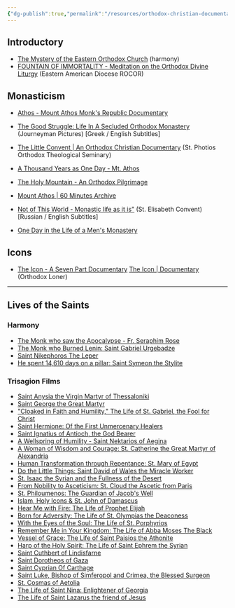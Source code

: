 ```yaml
---
{"dg-publish":true,"permalink":"/resources/orthodox-christian-documentaries/"}
---
```





## Introductory
- [The Mystery of the Eastern Orthodox Church](https://www.youtube.com/watch?v=kbqcLpxbHl4) (harmony)
-  [FOUNTAIN OF IMMORTALITY - Meditation on the Orthodox Divine Liturgy](https://www.youtube.com/watch?v=hm2qSeiTCfI) (Eastern American Diocese ROCOR)
## Monasticism
- [Athos - Mount Athos Monk's Republic Documentary](https://www.youtube.com/watch?v=U5pwfLRI-R8)
- [The Good Struggle: Life In A Secluded Orthodox Monastery](https://www.youtube.com/watch?v=LXgVRgEwqpg) (Journeyman Pictures) [Greek / English Subtitles]


- [The Little Convent | An Orthodox Christian Documentary](https://www.youtube.com/watch?v=bl5cBdj5t7g) (St. Photios Orthodox Theological Seminary)
- [A Thousand Years as One Day - Mt. Athos](https://www.youtube.com/watch?v=Y5Dhj70awpU)
- [The Holy Mountain - An Orthodox Pilgrimage ](https://www.youtube.com/watch?v=4G7E64n7Dzo)
- [Mount Athos | 60 Minutes Archive](https://www.youtube.com/watch?v=gR78swqMz6Y)
- [Not of This World - Monastic life as it is"](https://www.youtube.com/watch?v=P4Sc_eYX4Z4) (St. Elisabeth Convent) [Russian / English Subtitles]
- [One Day in the Life of a Men's Monastery](https://www.youtube.com/watch?v=rxZqfd-0smM)


## Icons
- [The Icon - A Seven Part Documentary](https://www.youtube.com/watch?v=7jvap4ItDlk)
[The Icon | Documentary](https://www.youtube.com/watch?v=qJWn1BlXCTs) (Orthodox Loner)
---
## Lives of the Saints

### Harmony
- [The Monk who saw the Apocalypse - Fr. Seraphim Rose](https://www.youtube.com/watch?v=3HgYKtem6Rw)
- [The Monk who Burned Lenin: Saint Gabriel Urgebadze](https://www.youtube.com/watch?v=ZjzNwRU-Dhg)
- [Saint Nikephoros The Leper](https://www.youtube.com/watch?v=pChQeobftgk)
- [He spent 14,610 days on a pillar: Saint Symeon the Stylite](https://www.youtube.com/watch?v=d1lX7IM9ARI)

### Trisagion Films
- [Saint Anysia the Virgin Martyr of Thessaloniki](https://www.youtube.com/watch?v=TKHW-ebr4ks&list=PL0AwxAWi5VQ33OaRuyXmi1mlpmSggxp7V)
- [Saint George the Great Martyr](https://www.youtube.com/watch?v=DdCqUVEQFYk)
- ["Cloaked in Faith and Humility," The Life of St. Gabriel, the Fool for Christ](https://www.youtube.com/watch?v=rOVB-6st9TU)
- [Saint Hermione: Of the First Unmercenary Healers](https://www.youtube.com/watch?v=1gq5MDh0qF8&list=PL0AwxAWi5VQ33OaRuyXmi1mlpmSggxp7V)
- [Saint Ignatius of Antioch, the God Bearer](https://www.youtube.com/watch?v=0JiIgpmjnQg)
- [A Wellspring of Humility - Saint Nektarios of Aegina](https://www.youtube.com/watch?v=UVIrNU5yvAo)
- [A Woman of Wisdom and Courage: St. Catherine the Great Martyr of Alexandria](https://www.youtube.com/watch?v=vkYBFoX2Wc4)
- [Human Transformation through Repentance: St. Mary of Egypt](https://www.youtube.com/watch?v=BBXvDuNElB8)
- [Do the Little Things: Saint David of Wales the Miracle Worker](https://www.youtube.com/watch?v=zH8a6BcFATI)
- [St. Isaac the Syrian and the Fullness of the Desert](https://www.youtube.com/watch?v=XlJhoCDvXlM)
- [From Nobility to Asceticism: St. Cloud the Ascetic from Paris](https://www.youtube.com/watch?v=ksufdDd1prY)
- [St. Philoumenos: The Guardian of Jacob's Well](https://www.youtube.com/watch?v=iEGZiPn_B3U)
- [Islam, Holy Icons & St. John of Damascus](https://www.youtube.com/watch?v=HnCPQsjl1k4)
- [Hear Me with Fire: The Life of Prophet Elijah](https://www.youtube.com/watch?v=guTOkW0pR1s)
- [Born for Adversity: The Life of St. Olympias the Deaconess](https://www.youtube.com/watch?v=fSfsjY4RVLg)
- [With the Eyes of the Soul: The Life of St. Porphyrios](https://www.youtube.com/watch?v=q_ifoznlb6M)
- [Remember Me in Your Kingdom: The Life of Abba Moses The Black](https://www.youtube.com/watch?v=N-MrfEbvWY0)
- [Vessel of Grace: The Life of Saint Paisios the Athonite](https://www.youtube.com/watch?v=qVX1HOxrDcw)
- [Harp of the Holy Spirit: The Life of Saint Ephrem the Syrian](https://www.youtube.com/watch?v=qxi5eCmtVfE)
- [Saint Cuthbert of Lindisfarne](https://www.youtube.com/watch?v=DFG2rgxfra8)
- [Saint Dorotheos of Gaza](https://www.youtube.com/watch?v=47rtv91Oexs)
- [Saint Cyprian Of Carthage](https://www.youtube.com/watch?v=RIlBWG5BkpQ)
- [Saint Luke, Bishop of Simferopol and Crimea, the Blessed Surgeon](https://www.youtube.com/watch?v=YV5mFvbJoVk)
- [St. Cosmas of Aetolia](https://www.youtube.com/watch?v=J7lB-Fey_40)
- [The Life of Saint Nina: Enlightener of Georgia](https://www.youtube.com/watch?v=Y5lPkEMj4ck)
- [The Life of Saint Lazarus the friend of Jesus](https://www.youtube.com/watch?v=fVnrKezhqVs)